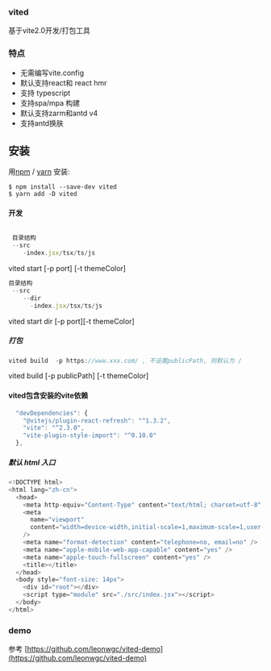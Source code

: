 ### vited 

基于vite2.0开发/打包工具

### 特点
- 无需编写vite.config
- 默认支持react和 react hmr
- 支持 typescript
- 支持spa/mpa 构建
- 默认支持zarm和antd v4
- 支持antd换肤

## 安装

用[npm](https://npmjs.org/) / [yarn](https://yarnpkg.com) 安装:

    $ npm install --save-dev vited
    $ yarn add -D vited


#### 开发
```js
 
 目录结构
 --src
    -index.jsx/tsx/ts/js
```

vited start [-p port] [-t themeColor]

```js
目录结构
 --src
    --dir
      -index.jsx/tsx/ts/js
```
vited start dir [-p port][-t themeColor]

##### 打包

```js
vited build  -p https://www.xxx.com/ , 不设置publicPath, 则默认为 /
```

vited build [-p publicPath] [-t themeColor]
 
#### vited包含安装的vite依赖

```js
  "devDependencies": {
    "@vitejs/plugin-react-refresh": "^1.3.2",
    "vite": "^2.3.0",
    "vite-plugin-style-import": "^0.10.0"
  },
```

##### 默认 html 入口

```js
<!DOCTYPE html>
<html lang="zh-cn">
  <head>
    <meta http-equiv="Content-Type" content="text/html; charset=utf-8" />
    <meta
      name="viewport"
      content="width=device-width,initial-scale=1,maximum-scale=1,user-scalable=no,minimal-ui,viewport-fit=cover"
    />
    <meta name="format-detection" content="telephone=no, email=no" />
    <meta name="apple-mobile-web-app-capable" content="yes" />
    <meta name="apple-touch-fullscreen" content="yes" />
    <title></title>
  </head>
  <body style="font-size: 14px">
    <div id="root"></div>
    <script type="module" src="./src/index.jsx"></script>
  </body>
</html>

```

### demo 
参考 [https://github.com/leonwgc/vited-demo](https://github.com/leonwgc/vited-demo)
